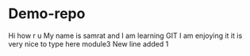 # Demo-repo

Hi how r u
My name is samrat and I am learning GIT
I am enjoying it
it is very nice to type here
module3
New line added 1
